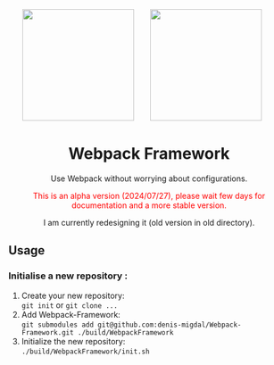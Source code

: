 <div align="center">
  <img width="200" height="200"
    src="https://worldvectorlogo.com/logos/html5-1.svg">
  <a href="https://github.com/webpack/webpack">
    <img width="200" height="200" vspace="" hspace="25"
      src="https://worldvectorlogo.com/logos/webpack.svg">
  </a>
  <h1>Webpack Framework</h1>

  <p>Use Webpack without worrying about configurations.</p>
  
  <p style="color:red">This is an alpha version (2024/07/27), please wait few days for documentation and a more stable version.</p>
  
  <p>I am currently redesigning it (old version in old directory).</p>
</div>

## Usage

### Initialise a new repository :

1. Create your new repository:<br/>
   `git init` or `git clone ...`
2. Add Webpack-Framework:<br/>
   `git submodules add git@github.com:denis-migdal/Webpack-Framework.git ./build/WebpackFramework`
3. Initialize the new repository:<br/>
   `./build/WebpackFramework/init.sh`
